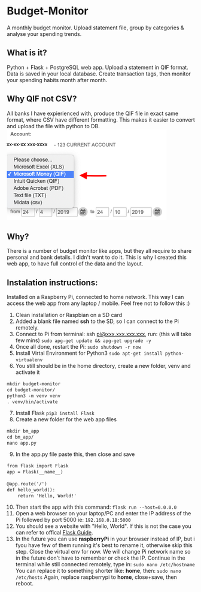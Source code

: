 # Budget-Monitor
A monthly budget monitor. Upload statement file, group by categories &amp; analyse your spending trends.

## What is it?
Python + Flask + PostgreSQL web app. Upload a statement in QIF format. Data is saved in your local database. Create transaction tags, then monitor your spending habits month after month.

## Why QIF not CSV?
All banks I have expierienced with, produce the QIF file in exact same format, where CSV have different formatting.
This makes it easier to convert and upload the file with python to DB.
![alt text](https://github.com/michalchrzastek/Budget-Monitor/blob/master/img/microsoft_money_QIF.png)


## Why?
There is a number of budget monitor like apps, but they all require to share personal and bank details. I didn't want to do it. This is why I created this web app, to have full control of the data and the layout.

## Instalation instructions:
Installed on a Raspberry Pi, connected to home network. This way I can access the web app from any laptop / mobile.
Feel free not to follow this :)

1. Clean installation or Raspbian on a SD card
2. Added a blank file named **ssh** to the SD, so I can connect to the Pi remotely.
3. Connect to Pi from terminal: ssh pi@xxx.xxx.xxx.xxx, run: (this will take few mins)
```sudo apg-get update && apg-get upgrade -y```
4. Once all done, restart the Pi:
```sudo shutdown -r now```
5. Install Virtal Environment for Python3
```sudo apt-get install python-virtualenv```
6. You still should be in the home directory, create a new folder, venv and activate it
```
mkdir budget-monitor
cd budget-monitor/
python3 -m venv venv
. venv/bin/activate
```
7. Install Flask
```pip3 install Flask```
8. Create a new folder for the web app files
```
mkdir bm_app
cd bm_app/
nano app.py
```
9. In the app.py file paste this, then close and save
```
from flask import Flask
app = Flask(__name__)

@app.route('/')
def hello_world():
    return 'Hello, World!'
```
10. Then start the app with this command:
```flask run --host=0.0.0.0```
11. Open a web browser on your laptop/PC and enter the IP address of the Pi followed by port 5000 ie:
```192.168.0.18:5000```
12. You should see a website with "Hello, World". If this is not the case you can refer to offical [Flask Guide](https://flask.palletsprojects.com/en/1.1.x/quickstart/).
13. In the future you can use **raspberryPi** in your browser instead of IP, but i fyou have few of them running it's best to rename it, otherwise skip this step. Close the virtual env for now. We will change Pi network name so in the future don't have to remember or check the IP. Continue in the terminal while still connected remotely, type in:
```sudo nano /etc/hostname```
You can replace it to something shorter like: **home**, then:
```sudo nano /etc/hosts```
Again, replace raspberrypi to **home**, close+save, then reboot.

